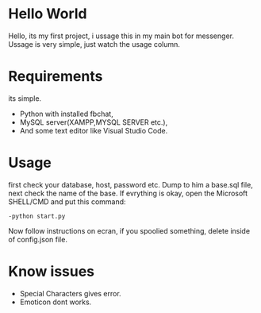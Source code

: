# Hello World
Hello, its my first project, i ussage this in my main bot for messenger. 
Ussage is very simple, just watch the usage column.
# Requirements
its simple.
- Python with installed fbchat,
- MySQL server(XAMPP,MYSQL SERVER etc.),
- And some text editor like Visual Studio Code.
# Usage
first check your database, host, password etc. 
Dump to him a base.sql file, next check the name of the base. 
If evrything is okay, open the Microsoft SHELL/CMD and put this command:
```
-python start.py
```
Now follow instructions on ecran, if you spoolied something, delete inside of config.json file.

# Know issues
- Special Characters gives error.
- Emoticon dont works.
